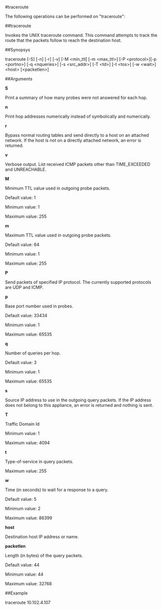 #traceroute

The following operations can be performed on "traceroute":


##traceroute

Invokes the UNIX traceroute command. This command attempts to track the route that the packets follow to reach the destination host.


##Synopsys

traceroute [-S] [-n] [-r] [-v] [-M &lt;min_ttl] [-m &lt;max_ttl>]	[-P &lt;protocol>][-p &lt;portno>] [-q &lt;nqueries>] [-s &lt;src_addr>] [-T &lt;td>] [-t &lt;tos>]	[-w &lt;wait>] &lt;host> [&lt;packetlen>]


##Arguments

<b>S</b>
Print a summary of how many probes were not answered for each hop.

<b>n</b>
Print hop addresses numerically instead of symbolically and numerically.

<b>r</b>
Bypass normal routing tables and send directly to a host on an attached network. If the host is not on a directly attached network, an error is returned.

<b>v</b>
Verbose output. List received ICMP packets other than TIME_EXCEEDED and UNREACHABLE.

<b>M</b>
Minimum TTL value used in outgoing probe packets.
Default value: 1
Minimum value: 1
Maximum value: 255

<b>m</b>
Maximum TTL value used in outgoing probe packets.
Default value: 64
Minimum value: 1
Maximum value: 255

<b>P</b>
Send packets of specified IP protocol. The currently supported protocols are UDP and ICMP.

<b>p</b>
Base port number used in probes.
Default value: 33434
Minimum value: 1
Maximum value: 65535

<b>q</b>
Number of queries per hop.
Default value: 3
Minimum value: 1
Maximum value: 65535

<b>s</b>
Source IP address to use in the outgoing query packets. If the IP address does not belong to this appliance,  an error is returned and nothing is sent.

<b>T</b>
Traffic Domain Id
Minimum value: 1
Maximum value: 4094

<b>t</b>
Type-of-service in query packets.
Maximum value: 255

<b>w</b>
Time (in seconds) to wait for a response to a query.
Default value: 5
Minimum value: 2
Maximum value: 86399

<b>host</b>
Destination host IP address or name.

<b>packetlen</b>
Length (in bytes) of the query packets.
Default value: 44
Minimum value: 44
Maximum value: 32768



##Example

traceroute 10.102.4.107

